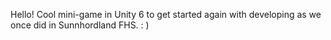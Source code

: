Hello! Cool mini-game in Unity 6 to get started again with developing as we once did in Sunnhordland FHS. : )
